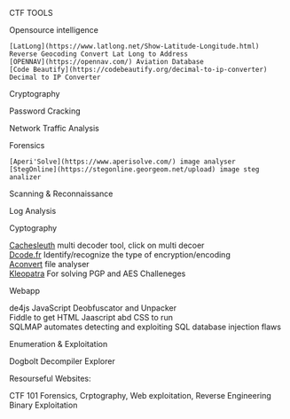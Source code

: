 CTF TOOLS

Opensource intelligence

    [LatLong](https://www.latlong.net/Show-Latitude-Longitude.html) Reverse Geocoding Convert Lat Long to Address  
    [OPENNAV](https://opennav.com/) Aviation Database  
    [Code Beautify](https://codebeautify.org/decimal-to-ip-converter) Decimal to IP Converter  


Cryptography



Password Cracking



Network Traffic Analysis



Forensics

    [Aperi'Solve](https://www.aperisolve.com/) image analyser  
    [StegOnline](https://stegonline.georgeom.net/upload) image steg analizer  


Scanning & Reconnaissance


Log Analysis


Cyptography

[Cachesleuth](https://www.cachesleuth.com/) multi decoder tool, click on multi decoer  
[Dcode.fr](https://www.dcode.fr/cipher-identifier) Identify/recognize the type of encryption/encoding  
[Aconvert](https://www.aconvert.com/analyze.html) file analyser  
[Kleopatra](https://apps.kde.org/en-gb/kleopatra/) For solving PGP and AES Challeneges  

Webapp

de4js JavaScript Deobfuscator and Unpacker  
Fiddle to get HTML Jaascript abd CSS to run  
SQLMAP automates  detecting and exploiting SQL database injection flaws  

Enumeration & Exploitation

Dogbolt  Decompiler Explorer  


Resourseful Websites:

 CTF 101 Forensics, Crptography, Web exploitation, Reverse Engineering Binary Exploitation  